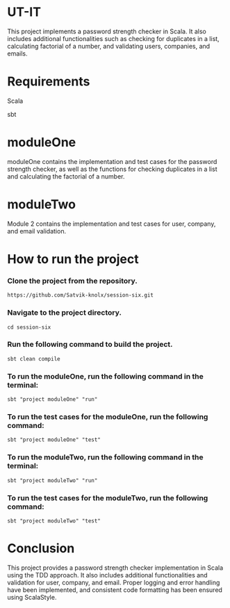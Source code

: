 
# UT-IT
This project implements a password strength checker in Scala. It also includes additional functionalities such as checking for duplicates in a list, calculating factorial of a number, and validating users, companies, and emails.

# Requirements
Scala

sbt

# moduleOne
moduleOne contains the implementation and test cases for the password strength checker, as well as the functions for checking duplicates in a list and calculating the factorial of a number.

# moduleTwo
Module 2 contains the implementation and test cases for user, company, and email validation.

# How to run the project

### Clone the project from the repository.

    https://github.com/Satvik-knolx/session-six.git
### Navigate to the project directory.

    cd session-six
### Run the following command to build the project.

    sbt clean compile
### To run the moduleOne, run the following command in the terminal:


    sbt "project moduleOne" "run"

### To run the test cases for the moduleOne, run the following command:

    sbt "project moduleOne" "test"

### To run the moduleTwo, run the following command in the terminal:


    sbt "project moduleTwo" "run"

### To run the test cases for the moduleTwo, run the following command:

    sbt "project moduleTwo" "test"

# Conclusion
This project provides a password strength checker implementation in Scala using the TDD approach. It also includes additional functionalities and validation for user, company, and email. Proper logging and error handling have been implemented, and consistent code formatting has been ensured using ScalaStyle.
